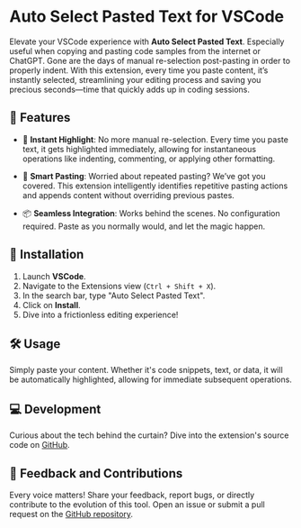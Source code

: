 # Auto Select Pasted Text for VSCode

Elevate your VSCode experience with **Auto Select Pasted Text**. Especially useful when copying and pasting code samples from the internet or ChatGPT. Gone are the days of manual re-selection post-pasting in order to properly indent. With this extension, every time you paste content, it’s instantly selected, streamlining your editing process and saving you precious seconds—time that quickly adds up in coding sessions.

## 🌟 Features

- 📌 **Instant Highlight**: No more manual re-selection. Every time you paste text, it gets highlighted immediately, allowing for instantaneous operations like indenting, commenting, or applying other formatting.
  
- 💼 **Smart Pasting**: Worried about repeated pasting? We’ve got you covered. This extension intelligently identifies repetitive pasting actions and appends content without overriding previous pastes.

- 📦 **Seamless Integration**: Works behind the scenes. No configuration required. Paste as you normally would, and let the magic happen.

## 🔧 Installation

1. Launch **VSCode**.
2. Navigate to the Extensions view (`Ctrl + Shift + X`).
3. In the search bar, type "Auto Select Pasted Text".
4. Click on **Install**.
5. Dive into a frictionless editing experience!

## 🛠 Usage

Simply paste your content. Whether it's code snippets, text, or data, it will be automatically highlighted, allowing for immediate subsequent operations.

## 💻 Development

Curious about the tech behind the curtain? Dive into the extension's source code on [GitHub](https://github.com/TagWolf/auto-select-pasted-text.git).

## 📢 Feedback and Contributions

Every voice matters! Share your feedback, report bugs, or directly contribute to the evolution of this tool. Open an issue or submit a pull request on the [GitHub repository](https://github.com/TagWolf/auto-select-pasted-text.git).
